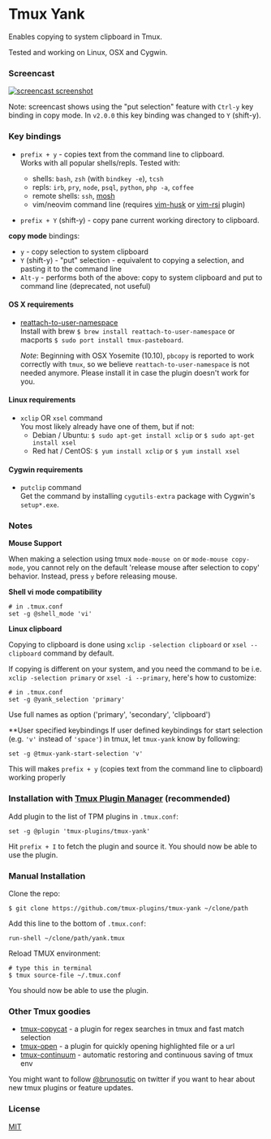 # Tmux Yank

Enables copying to system clipboard in Tmux.

Tested and working on Linux, OSX and Cygwin.

### Screencast

[![screencast screenshot](/video/screencast_img.png)](https://vimeo.com/102039099)

Note: screencast shows using the "put selection" feature with `Ctrl-y` key
binding in copy mode. In `v2.0.0` this key binding was changed to `Y` (shift-y).

### Key bindings

- `prefix + y` - copies text from the command line to clipboard.<br/>
  Works with all popular shells/repls. Tested with:
  - shells: `bash`, `zsh` (with `bindkey -e`), `tcsh`
  - repls: `irb`, `pry`, `node`, `psql`, `python`, `php -a`, `coffee`
  - remote shells: `ssh`, [mosh](http://mosh.mit.edu/)
  - vim/neovim command line (requires
    [vim-husk](https://github.com/bruno-/vim-husk) or
    [vim-rsi](https://github.com/tpope/vim-rsi) plugin)

- `prefix + Y` (shift-y) - copy pane current working directory to clipboard.

**copy mode** bindings:
- `y` - copy selection to system clipboard
- `Y` (shift-y) - "put" selection - equivalent to copying a selection, and
  pasting it to the command line
- `Alt-y` - performs both of the above: copy to system clipboard and
  put to command line (deprecated, not useful)

#### OS X requirements

- [reattach-to-user-namespace](https://github.com/ChrisJohnsen/tmux-MacOSX-pasteboard)<br/>
  Install with brew `$ brew install reattach-to-user-namespace` or
  macports `$ sudo port install tmux-pasteboard`.

  *Note*: Beginning with OSX Yosemite (10.10), `pbcopy` is reported to work
  correctly with `tmux`, so we believe `reattach-to-user-namespace` is not
  needed anymore. Please install it in case the plugin doesn't work for you.

#### Linux requirements

- `xclip` OR `xsel` command<br/>
  You most likely already have one of them, but if not:
  - Debian / Ubuntu: `$ sudo apt-get install xclip` or `$ sudo apt-get install xsel`
  - Red hat / CentOS: `$ yum install xclip` or `$ yum install xsel`

#### Cygwin requirements

- `putclip` command<br/>
  Get the command by installing `cygutils-extra` package with Cygwin's
  `setup*.exe`.

### Notes

**Mouse Support**

When making a selection using tmux `mode-mouse on` or `mode-mouse copy-mode`,
you cannot rely on the default 'release mouse after selection to copy' behavior.
Instead, press `y` before releasing mouse.

**Shell vi mode compatibility**

    # in .tmux.conf
    set -g @shell_mode 'vi'

**Linux clipboard**

Copying to clipboard is done using `xclip -selection clipboard` or
`xsel --clipboard` command by default.

If copying is different on your system, and you need the command to be i.e.
`xclip -selection primary` or `xsel -i --primary`, here's how to customize:

    # in .tmux.conf
    set -g @yank_selection 'primary'

Use full names as option ('primary', 'secondary', 'clipboard')

**User specified keybindings
If user defined keybindings for start selection (e.g. ``'v'`` instead of ``'space'``) in tmux, let ``tmux-yank`` know by following:

```
set -g @tmux-yank-start-selection 'v'
```

This will makes ``prefix + y`` (copies text from the command line to clipboard) working properly

### Installation with [Tmux Plugin Manager](https://github.com/tmux-plugins/tpm) (recommended)

Add plugin to the list of TPM plugins in `.tmux.conf`:

    set -g @plugin 'tmux-plugins/tmux-yank'

Hit `prefix + I` to fetch the plugin and source it. You should now be able to
use the plugin.

### Manual Installation

Clone the repo:

    $ git clone https://github.com/tmux-plugins/tmux-yank ~/clone/path

Add this line to the bottom of `.tmux.conf`:

    run-shell ~/clone/path/yank.tmux

Reload TMUX environment:

    # type this in terminal
    $ tmux source-file ~/.tmux.conf

You should now be able to use the plugin.

### Other Tmux goodies

- [tmux-copycat](https://github.com/tmux-plugins/tmux-copycat) - a plugin for
  regex searches in tmux and fast match selection
- [tmux-open](https://github.com/tmux-plugins/tmux-open) - a plugin for quickly
  opening highlighted file or a url
- [tmux-continuum](https://github.com/tmux-plugins/tmux-continuum) - automatic
  restoring and continuous saving of tmux env

You might want to follow [@brunosutic](https://twitter.com/brunosutic) on
twitter if you want to hear about new tmux plugins or feature updates.

### License

[MIT](LICENSE.md)

